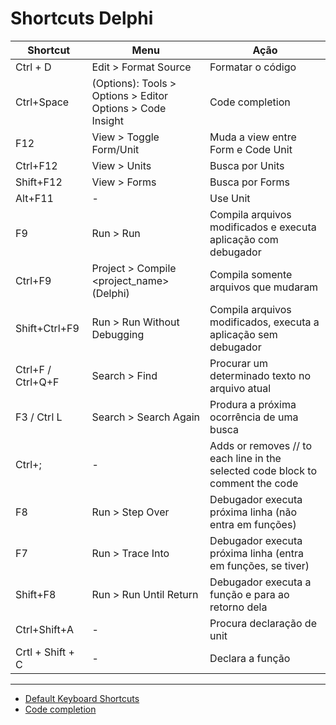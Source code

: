 # Shortcuts Delphi

Shortcut | Menu | Ação
-|-|-
Ctrl + D | Edit > Format Source| Formatar o código
Ctrl+Space | (Options): Tools > Options > Editor Options > Code Insight | Code completion
F12 | View > Toggle Form/Unit | Muda a view entre Form e Code Unit
Ctrl+F12 | View > Units | Busca por Units
Shift+F12 | View > Forms | Busca por Forms
Alt+F11 | - | Use Unit
F9 | Run > Run | Compila arquivos modificados e executa aplicação com debugador
Ctrl+F9 | Project > Compile <project_name> (Delphi) | Compila somente arquivos que mudaram
Shift+Ctrl+F9 | Run > Run Without Debugging | Compila arquivos modificados, executa a aplicação sem debugador
Ctrl+F / Ctrl+Q+F | Search > Find | Procurar um determinado texto no arquivo atual
F3 / Ctrl L | Search > Search Again | Produra a próxima ocorrência de uma busca
Ctrl+; | - |Adds or removes // to each line in the selected code block to comment the code
F8 | Run > Step Over | Debugador executa próxima linha (não entra em funções)
F7 | Run > Trace Into | Debugador executa próxima linha (entra em funções, se tiver)
Shift+F8 | Run > Run Until Return | Debugador executa a função e para ao retorno dela
Ctrl+Shift+A | - | Procura declaração de unit
Crtl + Shift + C | - | Declara a função

---

- [Default Keyboard Shortcuts](http://docwiki.embarcadero.com/RADStudio/Rio/en/Default_Keyboard_Shortcuts)
- [Code completion](http://docwiki.embarcadero.com/RADStudio/Rio/en/Code_Completion)

